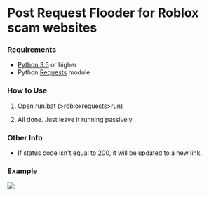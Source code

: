 <h1>Post Request Flooder for Roblox scam websites</h1>
<h3>Requirements</h3>

- <a href=https://www.python.org/downloads/>Python 3.5</a> or higher
- Python <a href=https://requests.readthedocs.io/en/master/>Requests</a> module

<h3>How to Use</h3>

1) Open run.bat (>robloxrequests>run)

2) All done. Just leave it running passively

<h3>Other Info</h3>

- If status code isn't equal to 200, it will be updated to a new link.

<h3>Example</h3>
<img src=https://pays.host/uploads/1fbf4ee3-93c4-40be-9bc5-190fc26fd0a0/1uzsOOy4.png>
